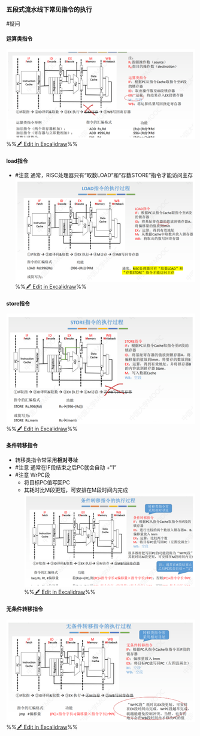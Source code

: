 ### 五段式流水线下常见指令的执行 
#疑问
#### 运算类指令
![](attachments/%E6%8C%87%E4%BB%A4%E6%B5%81%E6%B0%B4%E7%BA%BF%202022-09-19%2001.20.34.excalidraw.svg)
%%[🖋 Edit in Excalidraw](attachments/%E6%8C%87%E4%BB%A4%E6%B5%81%E6%B0%B4%E7%BA%BF%202022-09-19%2001.20.34.excalidraw.md)%%
#### load指令
- #注意 通常，RISC处理器只有“取数LOAD”和“存数STORE”指令才能访问主存
![](attachments/%E6%8C%87%E4%BB%A4%E6%B5%81%E6%B0%B4%E7%BA%BF%202022-09-19%2001.23.11.excalidraw.svg)
%%[🖋 Edit in Excalidraw](attachments/%E6%8C%87%E4%BB%A4%E6%B5%81%E6%B0%B4%E7%BA%BF%202022-09-19%2001.23.11.excalidraw.md)%%

#### store指令
![](attachments/%E6%8C%87%E4%BB%A4%E6%B5%81%E6%B0%B4%E7%BA%BF%202022-09-19%2001.24.17.excalidraw.svg)
%%[🖋 Edit in Excalidraw](attachments/%E6%8C%87%E4%BB%A4%E6%B5%81%E6%B0%B4%E7%BA%BF%202022-09-19%2001.24.17.excalidraw.md)%%
#### 条件转移指令
- 转移类指令常采用**相对寻址**
- #注意 通常在IF段结束之后PC就会自动 +“1”
- #注意 WrPC段
	- 将目标PC值写回PC
	- 其耗时比M段更短，可安排在M段时间内完成
![](attachments/%E6%8C%87%E4%BB%A4%E6%B5%81%E6%B0%B4%E7%BA%BF%202022-09-19%2001.25.01.excalidraw.svg)
%%[🖋 Edit in Excalidraw](attachments/%E6%8C%87%E4%BB%A4%E6%B5%81%E6%B0%B4%E7%BA%BF%202022-09-19%2001.25.01.excalidraw.md)%%
#### 无条件转移指令
![](attachments/%E6%8C%87%E4%BB%A4%E6%B5%81%E6%B0%B4%E7%BA%BF%202022-09-19%2001.29.23.excalidraw.svg)
%%[🖋 Edit in Excalidraw](attachments/%E6%8C%87%E4%BB%A4%E6%B5%81%E6%B0%B4%E7%BA%BF%202022-09-19%2001.29.23.excalidraw.md)%%